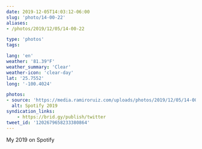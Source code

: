 ```yaml
---
date: 2019-12-05T14:03:12-06:00
slug: 'photo/14-00-22'
aliases:
- /photos/2019/12/05/14-00-22

type: 'photos'
tags:

lang: 'en'
weather: '81.39°F'
weather_summary: 'Clear'
weather-icon: 'clear-day'
lat: '25.7552'
long: '-100.4024'

photos:
- source: 'https://media.ramiroruiz.com/uploads/photos/2019/12/05/14-00-22/spotify-2019.jpeg'
  alt: Spotify 2019
syndication_links:
    - https://brid.gy/publish/twitter
tweet_id: '1202679658233380864'
---
```

My 2019 on Spotify
